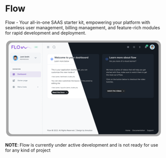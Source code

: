# Flow

Flow - Your all-in-one SAAS starter kit, empowering your platform with seamless user management, billing management, and feature-rich modules for rapid development and deployment.

<img src="https://raw.githubusercontent.com/ibnsultan/flow/8bbb403b537ca99ff7a602e1dc6eab5802c8d6a1/storage/uploads/brand/banner.svg">

**NOTE**: Flow is currently under active development and is not ready for use for any kind of project
